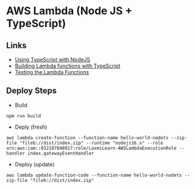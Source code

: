 # AWS Lambda (Node JS + TypeScript)

## Links

- [Using TypeScript with NodeJS](https://www.section.io/engineering-education/how-to-use-typescript-with-nodejs/)
- [Building Lambda functions with TypeScript](https://docs.aws.amazon.com/lambda/latest/dg/lambda-typescript.html)
- [Testing the Lambda Functions](https://docs.aws.amazon.com/lambda/latest/dg/testing-functions.html)


## Deploy Steps

- Build
```
npm run build
```

- Deply (fresh)
```
aws lambda create-function --function-name hello-world-nodets --zip-file "fileb://dist/index.zip" --runtime "nodejs16.x" --role arn:aws:iam::832107848017:role/LaxmiLearn-AWSLambdaExecutionRole --handler index.gatewayEventHandler
```

- Deploy (update)
```
aws lambda update-function-code --function-name hello-world-nodets --zip-file "fileb://dist/index.zip"
```


